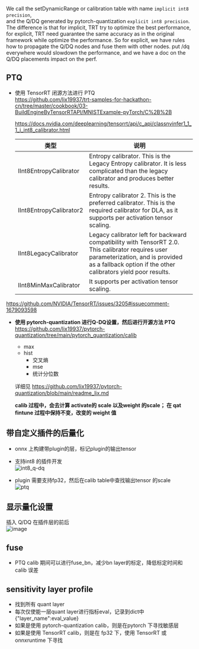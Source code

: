 We call the setDynamicRange or calibration table with name `implicit int8 precision`,   
and the Q/DQ generated by pytorch-quantization `explicit int8 precision`.     
The difference is that for implicit, TRT try to optimize the best performance, for explicit, TRT need guarantee the same accuracy as in the original framework while optimize the performance. So for explicit, we have rules how to propagate the Q/DQ nodes and fuse them with other nodes. put /dq everywhere would slowdown the performance, and we have a doc on the Q/DQ placements impact on the perf.

## PTQ     
* 使用 TensorRT 闭源方法进行 PTQ     
https://github.com/lix19937/trt-samples-for-hackathon-cn/tree/master/cookbook/03-BuildEngineByTensorRTAPI/MNISTExample-pyTorch/C%2B%2B

  https://docs.nvidia.com/deeplearning/tensorrt/api/c_api/classnvinfer1_1_1_i_int8_calibrator.html
  
  |类型| 说明|  
  |------------|-------------|   
  |IInt8EntropyCalibrator | Entropy calibrator. This is the Legacy Entropy calibrator. It is less complicated than the legacy calibrator and produces better results.|  
  | IInt8EntropyCalibrator2 | Entropy calibrator 2. This is the preferred calibrator. This is the required calibrator for DLA, as it supports per activation tensor scaling.|
  |IInt8LegacyCalibrator |Legacy calibrator left for backward compatibility with TensorRT 2.0. This calibrator requires user parameterization, and is provided as a fallback option if the other calibrators yield poor results.  |  
  | IInt8MinMaxCalibrator |  It supports per activation tensor scaling. |
  
https://github.com/NVIDIA/TensorRT/issues/3205#issuecomment-1679093598      


* **使用 pytorch-quantization 进行Q-DQ设置，然后进行开源方法 PTQ**     
  https://github.com/lix19937/pytorch-quantization/tree/main/pytorch_quantization/calib    
  + max   
  + hist
    + 交叉熵
    + mse
    + 统计分位数
      
  详细见 https://github.com/lix19937/pytorch-quantization/blob/main/readme_lix.md

  **calib 过程中，会去计算 activate的 scale 以及weight 的scale； 在 qat fintune 过程中保持不变，改变的 weight 值**      

       
## 带自定义插件的后量化     
* onnx 上构建带plugin的层，标记plugin的输出tensor

* 支持int8 的插件开发      
![int8_q-dq](https://github.com/user-attachments/assets/b2c20a90-1b15-499f-8a80-8033effec0d0)

* plugin 需要支持fp32，然后在calib table中查找输出tensor 的scale      
![ptq](https://github.com/lix19937/tensorrt-insight/assets/38753233/0a81fc7c-9351-4e63-b5b0-07eecdd37fa6)    

## 显示量化设置   
插入 Q/DQ 在插件层的前后       
![image](https://github.com/lix19937/tensorrt-insight/assets/38753233/99191e22-7c9f-4774-ade8-665575e5f155)       

## fuse  
* PTQ calib 期间可以进行fuse_bn，减少bn layer的标定，降低标定时间和calib 误差      

## sensitivity layer profile  
* 找到所有 quant layer   
* 每次仅使能一层quant layer进行指标eval，记录到dict中 {"layer_name":eval_value}
* 如果是使用 pytorch-quantization calib，则是在pytorch 下寻找敏感层
* 如果是使用 TensorRT calib，则是在 fp32 下，使用 TensorRT 或 onnxruntime 下寻找   


